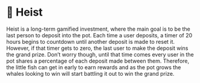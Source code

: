 # 🚨 Heist

Heist is a long-term gamified investment, where the main goal is to be the last person to deposit into the pot. Each time a user deposits, a timer of 20 hours begins to countdown until another deposit is made to reset it. However, if that timer gets to zero, the last user to make the deposit wins the grand prize.  Don’t worry though, until that time comes every user in the pot shares a percentage of each deposit made between them. Therefore, the little fish can get in early to earn rewards and as the pot grows the whales looking to win will start battling it out to win the grand prize.

